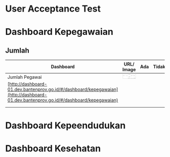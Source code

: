 # User Acceptance Test

# Dashboard Kepegawaian
## Jumlah 
| Dashboard | URL/ Image | Ada | Tidak |
|----------------|------------|-----|-------|
| Jumlah Pegawai |[![ilustrasi-alur-prototyping](/document/aplikasi/dashboard-pimpinan/images/desain-dan-perancangan/alur-prototype.png)](/document/aplikasi/dashboard-pimpinan/images/desain-dan-perancangan/alur-prototype.png)
[http://dashboard-01.dev.bantenprov.go.id/#/dashboard/kepegawaian](http://dashboard-01.dev.bantenprov.go.id/#/dashboard/kepegawaian)|     |       |
|                |            |     |       |
|                |            |     |       |


# Dashboard Kepeendudukan

# Dashboard Kesehatan
